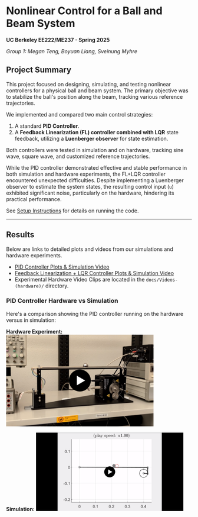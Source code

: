 # Nonlinear Control for a Ball and Beam System

**UC Berkeley EE222/ME237 - Spring 2025**

*Group 1: Megan Teng, Boyuan Liang, Sveinung Myhre*

## Project Summary

This project focused on designing, simulating, and testing nonlinear controllers for a physical ball and beam system. The primary objective was to stabilize the ball's position along the beam, tracking various reference trajectories.

We implemented and compared two main control strategies:
1.  A standard **PID Controller**.
2.  A **Feedback Linearization (FL) controller combined with LQR** state feedback, utilizing a **Luenberger observer** for state estimation.

Both controllers were tested in simulation and on hardware, tracking sine wave, square wave, and customized reference trajectories.

While the PID controller demonstrated effective and stable performance in both simulation and hardware experiments, the FL+LQR controller encountered unexpected difficulties. Despite implementing a Luenberger observer to estimate the system states, the resulting control input (`u`) exhibited significant noise, particularly on the hardware, hindering its practical performance.

See [Setup Instructions](docs/SETUP.md) for details on running the code.

-----------------------------------------------------------------------------
## Results

Below are links to detailed plots and videos from our simulations and hardware experiments.

- [PID Controller Plots & Simulation Video](docs/PID-controller-plots.md)
- [Feedback Linearization + LQR Controller Plots & Simulation Video](docs/FL-LQR-controller-plots.md)
- Experimental Hardware Video Clips are located in the `docs/Videos-(hardware)/` directory.

### PID Controller Hardware vs Simulation

Here's a comparison showing the PID controller running on the hardware versus in simulation:

**Hardware Experiment:**
<a href="https://github.com/meganteng/Nonlinear-project-group-1/blob/master/docs/Videos-(hardware)/PXL_20250430_201119682.mp4">
  <img src="docs/thumbnail-video-experiment-hardware-pid-controller.png" alt="PID Hardware Experiment" width="400"/>
</a>

**Simulation:**
<a href="https://github.com/meganteng/Nonlinear-project-group-1/blob/master/docs/PID-Controller-Plots/PID-simulator-tracking.mp4">
  <img src="docs/thumbnail-video-simulation-pid-controller.png" alt="PID Simulator Tracking" width="400"/>
</a>
